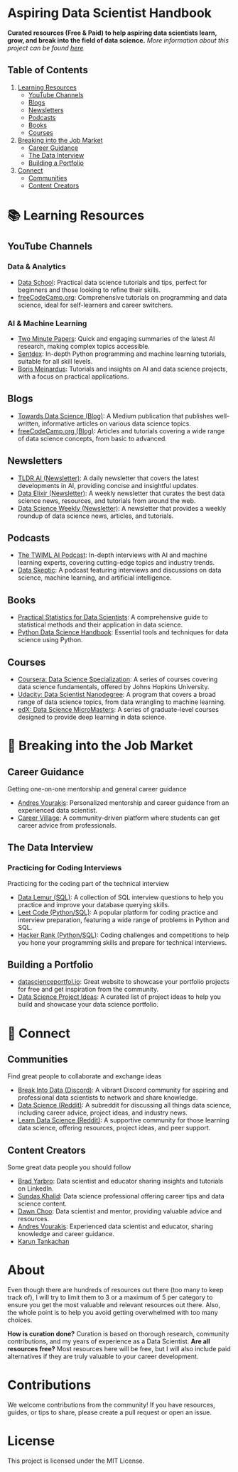 # Aspiring Data Scientist Handbook

**Curated resources (Free & Paid) to help aspiring data scientists learn, grow, and break into the field of data science.** *More information about this project can be found [here](#about)*

## Table of Contents
1. [Learning Resources](#-learning-resources)
   - [YouTube Channels](#youtube-channels)
   - [Blogs](#blogs)
   - [Newsletters](#newsletters)
   - [Podcasts](#podcasts)
   - [Books](#books)
   - [Courses](#courses)
2. [Breaking into the Job Market](#-breaking-into-the-job-market)
   - [Career Guidance](#career-guidance)
   - [The Data Interview](#the-data-interview)
   - [Building a Portfolio](#building-a-portfolio)
3. [Connect](#-connect)
   - [Communities](#communities)
   - [Content Creators](#content-creators)

# 📚 Learning Resources

## YouTube Channels

### Data & Analytics
- [Data School](https://www.youtube.com/@dataschool/videos): Practical data science tutorials and tips, perfect for beginners and those looking to refine their skills.
- [freeCodeCamp.org](https://www.youtube.com/@freecodecamp/videos): Comprehensive tutorials on programming and data science, ideal for self-learners and career switchers.

### AI & Machine Learning 
- [Two Minute Papers](https://www.youtube.com/@TwoMinutePapers): Quick and engaging summaries of the latest AI research, making complex topics accessible.
- [Sentdex](https://www.youtube.com/@sentdex): In-depth Python programming and machine learning tutorials, suitable for all skill levels.
- [Boris Meinardus](https://www.youtube.com/@borismeinardus): Tutorials and insights on AI and data science projects, with a focus on practical applications.

## Blogs
- [Towards Data Science (Blog)](https://towardsdatascience.com/): A Medium publication that publishes well-written, informative articles on various data science topics.
- [freeCodeCamp.org (Blog)](https://www.freecodecamp.org/news/tag/data-science/): Articles and tutorials covering a wide range of data science concepts, from basic to advanced.

## Newsletters
- [TLDR AI (Newsletter)](https://tldr.tech/ai): A daily newsletter that covers the latest developments in AI, providing concise and insightful updates.
- [Data Elixir (Newsletter)](https://dataelixir.com/): A weekly newsletter that curates the best data science news, resources, and tutorials from around the web.
- [Data Science Weekly (Newsletter)](https://substack.com/@datascienceweekly): A newsletter that provides a weekly roundup of data science news, articles, and tutorials.

## Podcasts
- [The TWIML AI Podcast](https://open.spotify.com/show/2sp5EL7s7EqxttxwwoJ3i7): In-depth interviews with AI and machine learning experts, covering cutting-edge topics and industry trends.
- [Data Skeptic](https://dataskeptic.com/podcast): A podcast featuring interviews and discussions on data science, machine learning, and artificial intelligence.

## Books
- [Practical Statistics for Data Scientists](https://amzn.to/49D9o3Q): A comprehensive guide to statistical methods and their application in data science.
- [Python Data Science Handbook](https://amzn.to/3y8KpFb): Essential tools and techniques for data science using Python.

## Courses
- [Coursera: Data Science Specialization](https://www.coursera.org/specializations/jhu-data-science): A series of courses covering data science fundamentals, offered by Johns Hopkins University.
- [Udacity: Data Scientist Nanodegree](https://www.udacity.com/course/data-scientist-nanodegree--nd025): A program that covers a broad range of data science topics, from data wrangling to machine learning.
- [edX: Data Science MicroMasters](https://www.edx.org/micromasters/mitx-statistics-and-data-science): A series of graduate-level courses designed to provide deep learning in data science.

# 💼 Breaking into the Job Market

## Career Guidance
Getting one-on-one mentorship and general career guidance
- [Andres Vourakis](https://topmate.io/andres_vourakis): Personalized mentorship and career guidance from an experienced data scientist.
- [Career Village](https://www.careervillage.org/): A community-driven platform where students can get career advice from professionals.

## The Data Interview

### Practicing for Coding Interviews
Practicing for the coding part of the technical interview
- [Data Lemur (SQL)](https://datalemur.com/sql-interview-questions): A collection of SQL interview questions to help you practice and improve your database querying skills.
- [Leet Code (Python/SQL)](https://leetcode.com/): A popular platform for coding practice and interview preparation, featuring a wide range of problems in Python and SQL.
- [Hacker Rank (Python/SQL)](https://www.hackerrank.com/): Coding challenges and competitions to help you hone your programming skills and prepare for technical interviews.

## Building a Portfolio
- [datascienceportfol.io](https://datascienceportfol.io): Great website to showcase your portfolio projects for free and get inspiration from the community.
- [Data Science Project Ideas](https://topmate.io/andres_vourakis/995993): A curated list of project ideas to help you build and showcase your data science portfolio.

# 🤝 Connect

## Communities
Find great people to collaborate and exchange ideas
- [Break Into Data (Discord)](https://discord.gg/Uyv7JZ3b): A vibrant Discord community for aspiring and professional data scientists to network and share knowledge.
- [Data Science (Reddit)](https://www.reddit.com/r/datascience/): A subreddit for discussing all things data science, including career advice, project ideas, and industry news.
- [Learn Data Science (Reddit)](https://www.reddit.com/r/learndatascience/): A supportive community for those learning data science, offering resources, project ideas, and peer support.

## Content Creators
Some great data people you should follow
- [Brad Yarbro](https://www.linkedin.com/in/brad-yarbro/): Data scientist and educator sharing insights and tutorials on LinkedIn.
- [Sundas Khalid](https://www.linkedin.com/in/sundaskhalid/): Data science professional offering career tips and data science content.
- [Dawn Choo](https://www.linkedin.com/in/data-dawn/): Data scientist and mentor, providing valuable advice and resources.
- [Andres Vourakis](https://www.linkedin.com/in/andresvourakis/): Experienced data scientist and educator, sharing knowledge and career guidance.
- [Karun Tankachan](https://www.linkedin.com/in/karunt/)

# About
Even though there are hundreds of resources out there (too many to keep track of), I will try to limit them to 3 or a maximum of 5 per category to ensure you get the most valuable and relevant resources out there. Also, the whole point is to help you avoid getting overwhelmed with too many choices.

**How is curation done?** Curation is based on thorough research, community contributions, and my years of experience as a Data Scientist.
**Are all resources free?** Most resources here will be free, but I will also include paid alternatives if they are truly valuable to your career development.

# Contributions

We welcome contributions from the community! If you have resources, guides, or tips to share, please create a pull request or open an issue.

# License

This project is licensed under the MIT License.
